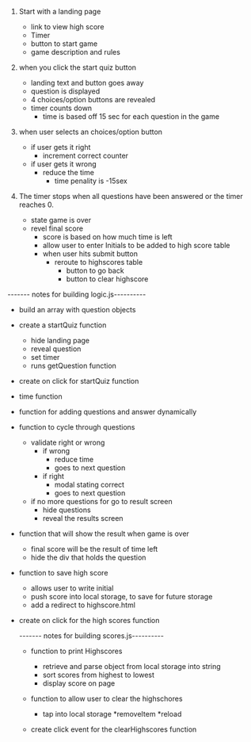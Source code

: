 1. Start with a landing page
    * link to view high score
    * Timer
    * button to start game
    * game description and rules

2. when you click the start quiz button
    * landing text and button goes away
    * question is displayed 
    * 4 choices/option buttons are revealed
    * timer counts down 
        * time is based off 15 sec for each question in the game

3. when user selects an choices/option button
    * if user gets it right
        * increment correct counter
    * if user gets it wrong 
        * reduce the time 
            * time penality is -15sex

4. The timer stops when all questions have been answered or the timer reaches 0.
    * state game is over
    * revel final score
        * score is based on how much time is left
        * allow user to enter Initials to be added to high score table
        * when user hits submit button
            * reroute to highscores table
                * button to go back
                * button to clear highscore

------- notes for building logic.js----------
* build an array with question objects
* create a startQuiz function
    * hide landing page
    * reveal question 
    * set timer
    * runs getQuestion function
* create on click for startQuiz function
* time function
* function for adding questions and answer dynamically
* function to cycle through questions
    * validate right or wrong
        * if wrong
            * reduce time
            * goes to next question
        * if right
            * modal stating correct 
            * goes to next question
    * if no more questions for go to result screen
        * hide questions
        * reveal the results screen
* function that will show the result when game is over
    * final score will be the result of time left
    * hide the div that holds the question 
* function to save high score
    * allows user to write initial
    * push score into local storage, to save for future storage
    * add a redirect to highscore.html
* create on click for the high scores function

    ------- notes for building scores.js----------
    * function to print Highscores
        * retrieve and parse object from local storage into string
        * sort scores from highest to lowest
        * display score on page

    * function to allow user to clear the highschores
        * tap into local storage
            *removeItem
            *reload
    * create click event for the clearHighscores function